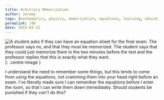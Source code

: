 ```yaml
---
title: Arbitrary Memorization
author: Jeremy
tags: [mathematics, physics, memorization, equations, learning, education, exams, tests]
permalink: /96
date: 2019-03-22
---
```


![A student asks if they can have an equation sheet for the final exam. The professor says no, and that they must be memorized. The student says that they could just memorize them in the two minutes before the test and the professor replies that this is exactly what they want.](https://res.cloudinary.com/dh3hm8pb7/image/upload/c_scale,q_auto:best/v1535842782/Handwaving/Published/ArbitraryMemorization.png){: .centre-image }

I understand the need to remember some things, but this tends to come from *using* the equations, not cramming them into your head right before an exam. I've literally made sure I can remember the equations before I enter the room, so that I can write them down immediately. Should students be punished if they *can't* do this?